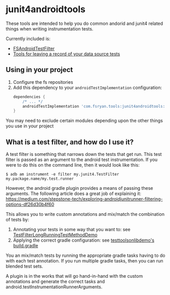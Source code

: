# junit4androidtools

These tools are intended to help you do common andorid and junit4 related things when writing instrumentation tests.

Currently included is:
* [FSAndroidTestFilter](src/main/java/com/fsryan/tools/dvm/junit4/FSAndroidTestFilter.kt)
* [Tools for leaving a record of your data source tests](src/main/java/com/fsryan/tools/dvm/junit4/file_output_rules.kt)

## Using in your project
1. Configure the fs repositories
2. Add this dependency to your `androidTestImplementation` configuration:
    ```groovy
    dependencies {
        /* ... */
        androidTestImplementation 'com.fsryan.tools:junit4androidtools:x.y.z'
    }
    ```

You may need to exclude certain modules depending upon the other things you use in your project

## What is a test filter, and how do I use it?
A test filter is something that narrows down the tests that get run. This test filter is passed as an argument to the android test instrumentation. If you were to do this on the command line, then it would look like this:
```
$ adb am instrument -e filter my.junit4.TestFilter my.package.name/my.test.runner
```
However, the android gradle plugin provides a means of passing these arguments. The following article does a great job of explaining it: https://medium.com/stepstone-tech/exploring-androidjunitrunner-filtering-options-df26d30b4f60

This allows you to write custom annotations and mix/match the combination of tests by:
1. Annotating your tests in some way that you want to: see [TestFilterLongRunningTestMethodDemo](../testtoolsonlibdemo/src/androidTest/java/com/fsryan/tools/dvm/testtoolsonlibdemo/TestFilterLongRunningTestMethodDemo.kt)
2. Applying the correct gradle configuration: see [testtoolsonlibdemo's build.gradle](../testtoolsonlibdemo/build.gradle)

You an mix/match tests by running the appropriate gradle tasks having to do with each test annotation. If you run multiple gradle tasks, then you can run blended test sets.

A plugin is in the works that will go hand-in-hand with the custom annotations and generate the correct tasks and android.testInstrumentationRunnerArguments.
